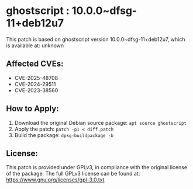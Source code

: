 # ghostscript : 10.0.0~dfsg-11+deb12u7

This patch is based on ghostscript version 10.0.0~dfsg-11+deb12u7, which is available at:
unknown

## Affected CVEs:
- CVE-2025-48708
- CVE-2024-29511
- CVE-2023-38560

## How to Apply:
1. Download the original Debian source package: `apt source ghostscript`
2. Apply the patch: `patch -p1 < diff.patch`
3. Build the package: `dpkg-buildpackage -b`

## License:
This patch is provided under GPLv3, in compliance with the original license of the package.
The full GPLv3 license can be found at: https://www.gnu.org/licenses/gpl-3.0.txt
